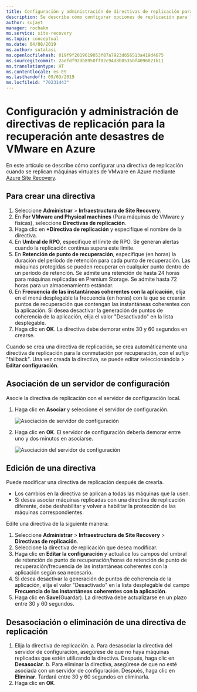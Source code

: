 ```yaml
---
title: Configuración y administración de directivas de replicación para la recuperación ante desastres de VMware en Azure con Azure Site Recovery | Microsoft Docs
description: Se describe cómo configurar opciones de replicación para la recuperación ante desastres de VMware en Azure con Azure Site Recovery.
author: sujayt
manager: rochakm
ms.service: site-recovery
ms.topic: conceptual
ms.date: 04/08/2019
ms.author: sutalasi
ms.openlocfilehash: 019f9f2019619053f87a7923d656513a419d4675
ms.sourcegitcommit: 2aefdf92db8950ff02c94d8b0535bf4096021b11
ms.translationtype: HT
ms.contentlocale: es-ES
ms.lasthandoff: 09/03/2019
ms.locfileid: "70231443"
---
```

# <a name="configure-and-manage-replication-policies-for-vmware-disaster-recovery-to-azure"></a>Configuración y administración de directivas de replicación para la recuperación ante desastres de VMware en Azure
En este artículo se describe cómo configurar una directiva de replicación cuando se replican máquinas virtuales de VMware en Azure mediante [Azure Site Recovery](site-recovery-overview.md).

## <a name="create-a-policy"></a>Para crear una directiva

1. Seleccione **Administrar** > **Infraestructura de Site Recovery**.
2. En **For VMware and Physical machines** (Para máquinas de VMware y físicas), seleccione **Directivas de replicación**.
3. Haga clic en **+Directiva de replicación** y especifique el nombre de la directiva.
4. En **Umbral de RPO**, especifique el límite de RPO. Se generan alertas cuando la replicación continua supera este límite.
5. En **Retención de punto de recuperación**, especifique (en horas) la duración del período de retención para cada punto de recuperación. Las máquinas protegidas se pueden recuperar en cualquier punto dentro de un período de retención. Se admite una retención de hasta 24 horas para máquinas replicadas en Premium Storage. Se admite hasta 72 horas para un almacenamiento estándar.
6. En **Frecuencia de las instantáneas coherentes con la aplicación**, elija en el menú desplegable la frecuencia (en horas) con la que se crearán puntos de recuperación que contengan las instantáneas coherentes con la aplicación. Si desea desactivar la generación de puntos de coherencia de la aplicación, elija el valor "Desactivado" en la lista desplegable.
7. Haga clic en **OK**. La directiva debe demorar entre 30 y 60 segundos en crearse.

Cuando se crea una directiva de replicación, se crea automáticamente una directiva de replicación para la conmutación por recuperación, con el sufijo "failback". Una vez creada la directiva, se puede editar seleccionándola > **Editar configuración**.

## <a name="associate-a-configuration-server"></a>Asociación de un servidor de configuración

Asocie la directiva de replicación con el servidor de configuración local.

1. Haga clic en **Asociar** y seleccione el servidor de configuración.

    ![Asociación de servidor de configuración](./media/vmware-azure-set-up-replication/associate1.png)
2. Haga clic en **OK**. El servidor de configuración debería demorar entre uno y dos minutos en asociarse.

    ![Asociación del servidor de configuración](./media/vmware-azure-set-up-replication/associate2.png)

## <a name="edit-a-policy"></a>Edición de una directiva

Puede modificar una directiva de replicación después de crearla.

- Los cambios en la directiva se aplican a todas las máquinas que la usen.
- Si desea asociar máquinas replicadas con una directiva de replicación diferente, debe deshabilitar y volver a habilitar la protección de las máquinas correspondientes.

Edite una directiva de la siguiente manera:
1. Seleccione **Administrar** > **Infraestructura de Site Recovery** > **Directivas de replicación**.
2. Seleccione la directiva de replicación que desea modificar.
3. Haga clic en **Editar la configuración** y actualice los campos del umbral de retención de punto de recuperación/horas de retención de punto de recuperación/frecuencia de las instantáneas coherentes con la aplicación según sea necesario.
4. Si desea desactivar la generación de puntos de coherencia de la aplicación, elija el valor "Desactivado" en la lista desplegable del campo **Frecuencia de las instantáneas coherentes con la aplicación**.
5. Haga clic en **Save**(Guardar). La directiva debe actualizarse en un plazo entre 30 y 60 segundos.



## <a name="disassociate-or-delete-a-replication-policy"></a>Desasociación o eliminación de una directiva de replicación

1. Elija la directiva de replicación.
    a. Para desasociar la directiva del servidor de configuración, asegúrese de que no haya máquinas replicadas que estén utilizando la directiva. Después, haga clic en **Desasociar**.
    b. Para eliminar la directiva, asegúrese de que no esté asociada con un servidor de configuración. Después, haga clic en **Eliminar**. Tardará entre 30 y 60 segundos en eliminarla.
2. Haga clic en **OK**.
